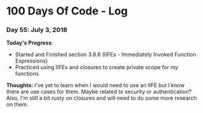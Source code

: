 # 100 Days Of Code - Log

### Day 55: July 3, 2018

**Today's Progress**: 
* Started and Finished section 3.8.6 (IIFEs - Immediately Invoked Function Expressions)
* Practiced using IIFEs and closures to create private scope for my functions

**Thoughts:** I've yet to learn when I would need to use an IIFE but I know there are use cases for them.  Maybe related to security or authentication?  Also, I'm still a bit rusty on closures and will need to do some more research on them.
